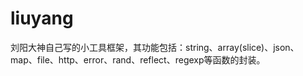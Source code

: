 # liuyang
刘阳大神自己写的小工具框架，其功能包括：string、array(slice)、json、map、file、http、error、rand、reflect、regexp等函数的封装。
